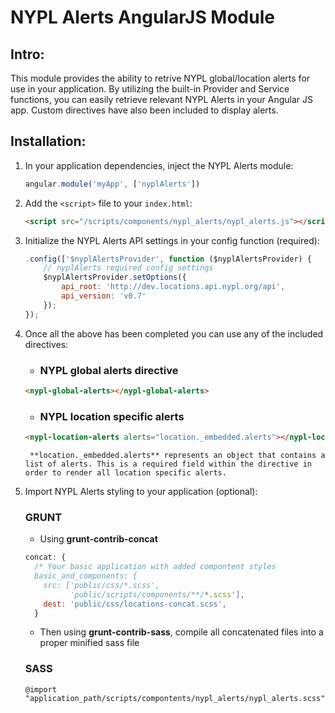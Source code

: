 NYPL Alerts AngularJS Module
===========

## Intro:

This module provides the ability to retrive NYPL global/location alerts for use in your application.
By utilizing the built-in Provider and Service functions, you can easily retrieve relevant NYPL Alerts in your Angular JS app. Custom directives have also been included to display alerts.

## Installation:

1. In your application dependencies, inject the NYPL Alerts module:

    ```javascript
    angular.module('myApp', ['nyplAlerts'])
    ```

2. Add the `<script>` file to your `index.html`:

    ```html
    <script src="/scripts/components/nypl_alerts/nypl_alerts.js"></script>
    ```

3. Initialize the NYPL Alerts API settings in your config function (required):

    ```javascript
    .config(['$nyplAlertsProvider', function ($nyplAlertsProvider) {
        // nyplAlerts required config settings
        $nyplAlertsProvider.setOptions({
            api_root: 'http://dev.locations.api.nypl.org/api',
            api_version: 'v0.7'
        });    
    });
    ```
4. Once all the above has been completed you can use any of the included directives:

    * ### NYPL global alerts directive
    ```html
    <nypl-global-alerts></nypl-global-alerts>
    ```

    * ### NYPL location specific alerts
    ```html
    <nypl-location-alerts alerts="location._embedded.alerts"></nypl-location-alerts>
    ```
        **location._embedded.alerts** represents an object that contains a list of alerts. This is a required field within the directive in order to render all location specific alerts.

5. Import NYPL Alerts styling to your application (optional):

    ### GRUNT
    * Using **grunt-contrib-concat**
    ```javascript
    concat: {
      /* Your basic application with added compontent styles
      basic_and_components: {
        src: ['public/css/*.scss',
              'public/scripts/components/**/*.scss'],
        dest: 'public/css/locations-concat.scss',
      }
    ```
    * Then using **grunt-contrib-sass**, compile all concatenated files into a proper minified sass file

    ### SASS
      ```
      @import "application_path/scripts/compontents/nypl_alerts/nypl_alerts.scss"
      ```